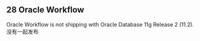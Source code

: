 ## 28 Oracle Workflow

Oracle Workflow is not shipping with Oracle Database 11g Release 2 (11.2). 没有一起发布  